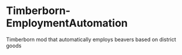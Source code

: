 # Timberborn-EmploymentAutomation
Timberborn mod that automatically employs beavers based on district goods
